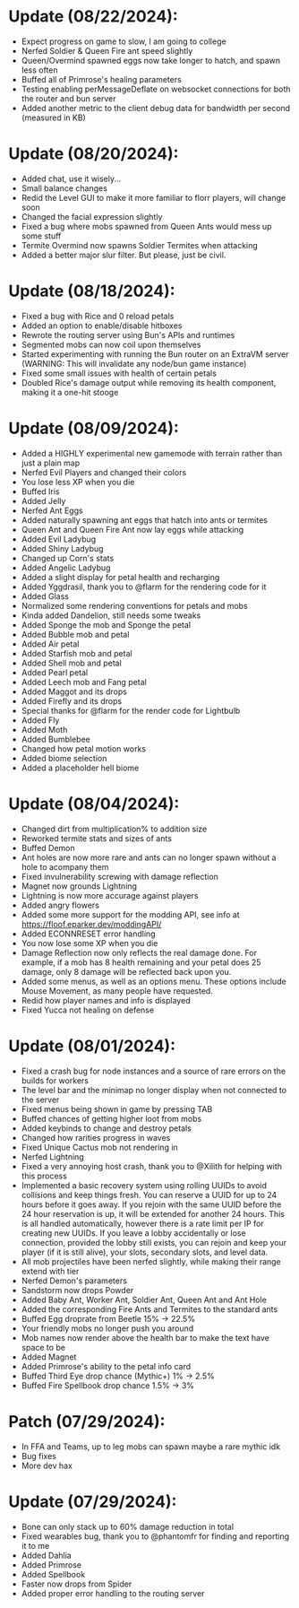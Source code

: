 # Update (08/22/2024):
- Expect progress on game to slow, I am going to college
- Nerfed Soldier & Queen Fire ant speed slightly
- Queen/Overmind spawned eggs now take longer to hatch, and spawn less often
- Buffed all of Primrose's healing parameters
- Testing enabling perMessageDeflate on websocket connections for both the router and bun server
- Added another metric to the client debug data for bandwidth per second (measured in KB)

# Update (08/20/2024):
- Added chat, use it wisely...
- Small balance changes
- Redid the Level GUI to make it more familiar to florr players, will change soon
- Changed the facial expression slightly
- Fixed a bug where mobs spawned from Queen Ants would mess up some stuff
- Termite Overmind now spawns Soldier Termites when attacking
- Added a better major slur filter. But please, just be civil.

# Update (08/18/2024):
- Fixed a bug with Rice and 0 reload petals
- Added an option to enable/disable hitboxes
- Rewrote the routing server using Bun's APIs and runtimes
- Segmented mobs can now coil upon themselves
- Started experimenting with running the Bun router on an ExtraVM server (WARNING: This will invalidate any node/bun game instance)
- Fixed some small issues with health of certain petals
- Doubled Rice's damage output while removing its health component, making it a one-hit stooge

# Update (08/09/2024):
- Added a HIGHLY experimental new gamemode with terrain rather than just a plain map
- Nerfed Evil Players and changed their colors
- You lose less XP when you die
- Buffed Iris
- Added Jelly
- Nerfed Ant Eggs
- Added naturally spawning ant eggs that hatch into ants or termites
- Queen Ant and Queen Fire Ant now lay eggs while attacking
- Added Evil Ladybug
- Added Shiny Ladybug
- Changed up Corn's stats
- Added Angelic Ladybug
- Added a slight display for petal health and recharging
- Added Yggdrasil, thank you to @flarm for the rendering code for it
- Added Glass
- Normalized some rendering conventions for petals and mobs
- Kinda added Dandelion, still needs some tweaks
- Added Sponge the mob and Sponge the petal
- Added Bubble mob and petal
- Added Air petal
- Added Starfish mob and petal
- Added Shell mob and petal
- Added Pearl petal
- Added Leech mob and Fang petal
- Added Maggot and its drops
- Added Firefly and its drops
- Special thanks for @flarm for the render code for Lightbulb
- Added Fly
- Added Moth
- Added Bumblebee
- Changed how petal motion works
- Added biome selection
- Added a placeholder hell biome

# Update (08/04/2024):
- Changed dirt from multiplication% to addition size
- Reworked termite stats and sizes of ants
- Buffed Demon
- Ant holes are now more rare and ants can no longer spawn without a hole to acompany them
- Fixed invulnerability screwing with damage reflection
- Magnet now grounds Lightning
- Lightning is now more accurage against players
- Added angry flowers
- Added some more support for the modding API, see info at https://floof.eparker.dev/moddingAPI/
- Added ECONNRESET error handling
- You now lose some XP when you die
- Damage Reflection now only reflects the real damage done. For example, if a mob has 8 health remaining and your petal does 25 damage, only 8 damage will be reflected back upon you.
- Added some menus, as well as an options menu. These options include Mouse Movement, as many people have requested.
- Redid how player names and info is displayed
- Fixed Yucca not healing on defense

# Update (08/01/2024):
- Fixed a crash bug for node instances and a source of rare errors on the builds for workers
- The level bar and the minimap no longer display when not connected to the server
- Fixed menus being shown in game by pressing TAB
- Buffed chances of getting higher loot from mobs
- Added keybinds to change and destroy petals
- Changed how rarities progress in waves
- Fixed Unique Cactus mob not rendering in
- Nerfed Lightning
- Fixed a very annoying host crash, thank you to @Xilith for helping with this process
- Implemented a basic recovery system using rolling UUIDs to avoid collisions and keep things fresh. You can reserve a UUID for up to 24 hours before it goes away. If you rejoin with the same UUID before the 24 hour reservation is up, it will be extended for another 24 hours. This is all handled automatically, however there is a rate limit per IP for creating new UUIDs. If you leave a lobby accidentally or lose connection, provided the lobby still exists, you can rejoin and keep your player (if it is still alive), your slots, secondary slots, and level data.
- All mob projectiles have been nerfed slightly, while making their range extend with tier
- Nerfed Demon's parameters
- Sandstorm now drops Powder
- Added Baby Ant, Worker Ant, Soldier Ant, Queen Ant and Ant Hole
- Added the corresponding Fire Ants and Termites to the standard ants
- Buffed Egg droprate from Beetle 15% -> 22.5%
- Your friendly mobs no longer push you around
- Mob names now render above the health bar to make the text have space to be 
- Added Magnet
- Added Primrose's ability to the petal info card
- Buffed Third Eye drop chance (Mythic+) 1% -> 2.5%
- Buffed Fire Spellbook drop chance 1.5% -> 3%

# Patch (07/29/2024):
- In FFA and Teams, up to leg mobs can spawn maybe a rare mythic idk
- Bug fixes
- More dev hax

# Update (07/29/2024):
- Bone can only stack up to 60% damage reduction in total
- Fixed wearables bug, thank you to @phantomfr for finding and reporting it to me
- Added Dahlia
- Added Primrose
- Added Spellbook
- Faster now drops from Spider
- Added proper error handling to the routing server